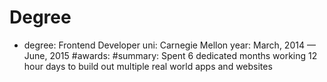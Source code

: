 # Degree
- degree: Frontend Developer
  uni: Carnegie Mellon
  year: March, 2014 &mdash; June, 2015
  #awards:
  #summary: Spent 6 dedicated months working 12 hour days to build out multiple real world apps and websites 
  
  
  
  
  
  
